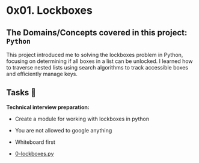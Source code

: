 #  0x01. Lockboxes
## The Domains/Concepts covered in this project: `Python`

This project introduced me to solving the lockboxes problem in Python, focusing on determining if all boxes in a list can be unlocked. I learned how to traverse nested lists using search algorithms to track accessible boxes and efficiently manage keys.

## Tasks :page_with_curl:

**Technical interview preparation:**

  * Create a module for working with lockboxes in python  
  * You are not allowed to google anything
  * Whiteboard first

  * [0-lockboxes.py](./0-lockboxes.py)
